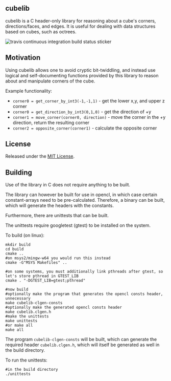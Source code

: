 cubelib
---

cubelib is a C header-only library for reasoning about a cube's corners, directions/faces, and edges. It is useful for
dealing with data structures based on cubes, such as octrees.

![travis continuous integration build status sticker](https://travis-ci.org/realazthat/cubelib.svg?branch=master)

Motivation
----

Using cubelib allows one to avoid cryptic bit-twiddling, and instead use logical and
self-documenting functions provided by this library to reason about and manipulate corners of the cube.

Example functionality:

* `corner0 = get_corner_by_int3(-1,-1,1)` - get the lower x,y, and upper z corner
* `corner0 = get_direction_by_int3(0,1,0)` - get the direction of +y
* `corner1 = move_corner(corner0, direction)` - move the corner in the +y direction, return the resulting corner
* `corner2 = opposite_corner(corner1)` - calculate the opposite corner





License
----

Released under the [MIT License](https://opensource.org/licenses/MIT).




Building
----

Use of the library in C does not require anything to be built.

The library can however be built for use in opencl, in which case certain constant-arrays need to be
pre-calculated. Therefore, a binary can be built, which will generate the headers with the constants.

Furthermore, there are unittests that can be built.

The unittests require googletest (gtest) to be installed on the system.

To build (on linux):

```
mkdir build
cd build
cmake ..
#on msys2/mingw-w64 you would run this instead
cmake -G"MSYS Makefiles" ..

#on some systems, you must additionally link pthreads after gtest, so let's store pthread in GTEST_LIB
cmake . "-DGTEST_LIB=gtest;pthread"

#now build
#optionally make the program that generates the opencl consts header, unnecessary
make cubelib-clgen-consts
#optionally make the generated opencl consts header
make cubelib.clgen.h
#make the unittests
make unittests
#or make all
make all
```

The program `cubelib-clgen-consts` will be built, which can generate the required header `cubelib.clgen.h`, which will itself be generated as well
in the build directory.

To run the unittests:

```
#in the build directory
./unittests
```
